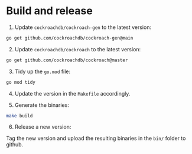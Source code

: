 # Build and release

1. Update `cockroachdb/cockroach-gen` to the latest version:

```bash
go get github.com/cockroachdb/cockroach-gen@main
```

2. Update `cockroachdb/cockroach` to the latest version:

```bash
go get github.com/cockroachdb/cockroach@master
```

3. Tidy up the `go.mod` file:

```bash
go mod tidy
```

4. Update the version in the `Makefile` accordingly.

5. Generate the binaries:

```bash
make build
```

6. Release a new version:

Tag the new version and upload the resulting binaries in the `bin/` folder to github.
